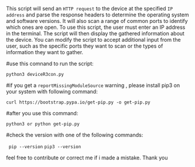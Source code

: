 This script will send an `HTTP request` to the device at the specified `IP address` and parse the response headers to determine the operating system and software versions. It will also scan a range of common ports to identify which ones are open.
To use this script, the user must enter an IP address in the terminal. The script will then display the gathered information about the device. You can modify the script to accept additional input from the user, such as the specific ports they want to scan or the types of information they want to gather.

#use this comnand to run the script:

 ```python3 deviceR3con.py```

 #if you get  a `reportMissingModuleSource` warning , please install pip3 on your system with following command:

 ```curl https://bootstrap.pypa.io/get-pip.py -o get-pip.py```

 #after you use this command:

 ```python3 or python get-pip.py```


 #check the version with one of the following commands:

``` pip --version```
```pip3 --version```


feel free to contribute or correct me if i made a mistake.
  Thank you
